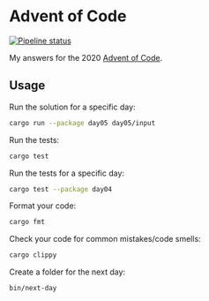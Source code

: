 # Advent of Code

[![Pipeline status][workflows-CI-badge]][actions]

My answers for the 2020 [Advent of Code](https://adventofcode.com/2020).

## Usage

Run the solution for a specific day:

```bash
cargo run --package day05 day05/input
```

Run the tests:

```bash
cargo test
```

Run the tests for a specific day:

```bash
cargo test --package day04
```

Format your code:

```bash
cargo fmt
```

Check your code for common mistakes/code smells:

```bash
cargo clippy
```

Create a folder for the next day:

```bash
bin/next-day
```


[workflows-CI-badge]: https://github.com/rjvdw/advent-of-code-2020/workflows/CI/badge.svg
[actions]: https://github.com/rjvdw/advent-of-code-2020/actions
